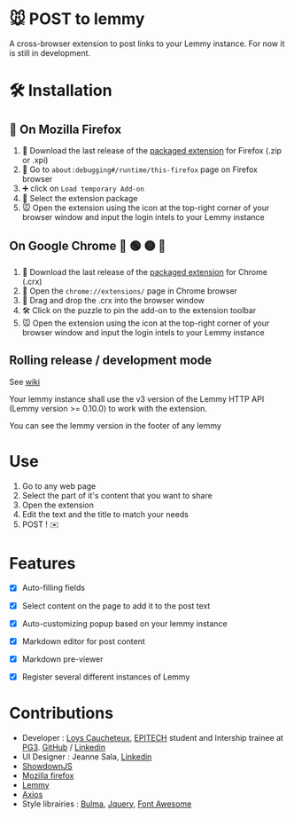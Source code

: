 # :mouse: POST to lemmy
A cross-browser extension to post links to your Lemmy instance.
For now it is still in development.

# :hammer_and_wrench: Installation

## :fox_face: On Mozilla Firefox
1. :file_folder: Download the last release of the [packaged extension](https://github.com/NiceOpenSource/posttolemmy/releases/latest) for Firefox (.zip or .xpi)
2. :bug: Go to ``about:debugging#/runtime/this-firefox`` page on Firefox browser 
3. :heavy_plus_sign: click on ```Load temporary Add-on``` 
4. :open_file_folder: Select the extension package
5. :mouse: Open the extension using the icon at the top-right corner of your browser window and input the login intels to your Lemmy instance

## On Google Chrome :large_blue_circle: :green_circle: :yellow_circle: :red_circle:
1. :file_folder: Download the last release of the [packaged extension](https://github.com/NiceOpenSource/posttolemmy/releases/latest) for Chrome (.crx)
2. 🧩 Open the ``chrome://extensions/`` page in Chrome browser
3. :open_file_folder:  Drag and drop the .crx into the browser window
4. :hammer_and_wrench: Click on the puzzle to pin the add-on to the extension toolbar 
5. :mouse: Open the extension using the icon at the top-right corner of your browser window and input the login intels to your Lemmy instance

## Rolling release / development mode
See [wiki](https://github.com/NiceOpenSource/posttolemmy/wiki/Rolling-release-installation)

Your lemmy instance shall use the v3 version of the Lemmy HTTP API (Lemmy version >= 0.10.0) to work with the extension.

You can see the lemmy version in the footer of any lemmy

# Use
1. Go to any web page
2. Select the part of it's content that you want to share
3. Open the extension
4. Edit the text and the title to match your needs
5. POST ! :envelope:

# Features
- [x] Auto-filling fields
- [x] Select content on the page to add it to the post text
- [x] Auto-customizing popup based on your lemmy instance
- [x] Markdown editor for post content
- [x] Markdown pre-viewer
- [x] Register several different instances of Lemmy


# Contributions
* Developer : [Loys Caucheteux](https://cv.loys.me), [EPITECH](https://github.com/Epitech) student and Intership trainee at [PG3](https://github.com/pg3io). [GitHub](https://github.com/gummyWalrus) / [Linkedin](https://www.linkedin.com/in/loys-caucheteux-a99655205/)
* UI Designer : Jeanne Sala, [Linkedin](https://www.linkedin.com/in/jeanne-sala-846a55208/)
* [ShowdownJS](https://github.com/showdownjs/showdown)
* [Mozilla firefox](https://developer.mozilla.org/fr/firefox)
* [Lemmy](https://join-lemmy.org)
* [Axios](https://www.npmjs.com/package/axios)
* Style librairies : [Bulma](https://bulma.io/), [Jquery](https://jquery.com/), [Font Awesome](https://www.fontawesome.com)
